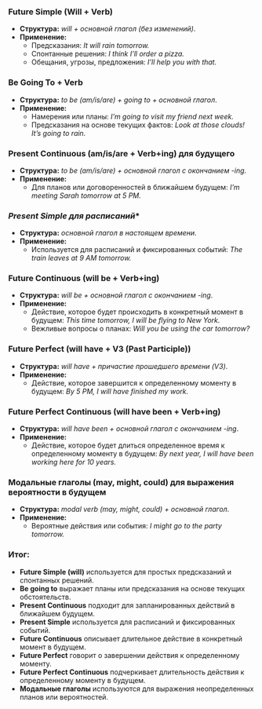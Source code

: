 ### **Future Simple (Will + Verb)**

- **Структура:** _will + основной глагол (без изменений)_.
- **Применение:**
    - Предсказания: _It will rain tomorrow._
    - Спонтанные решения: _I think I’ll order a pizza._
    - Обещания, угрозы, предложения: _I’ll help you with that._

### **Be Going To + Verb**

- **Структура:** _to be (am/is/are) + going to + основной глагол_.
- **Применение:**
    - Намерения или планы: _I’m going to visit my friend next week._
    - Предсказания на основе текущих фактов: _Look at those clouds! It’s going to rain._

### **Present Continuous (am/is/are + Verb+ing) для будущего**

- **Структура:** _to be (am/is/are) + основной глагол с окончанием -ing_.
- **Применение:**
    - Для планов или договоренностей в ближайшем будущем: _I’m meeting Sarah tomorrow at 5 PM._

### *Present Simple для расписаний**

- **Структура:** _основной глагол в настоящем времени_.
- **Применение:**
    - Используется для расписаний и фиксированных событий: _The train leaves at 9 AM tomorrow._

### **Future Continuous (will be + Verb+ing)**

- **Структура:** _will be + основной глагол с окончанием -ing_.
- **Применение:**
    - Действие, которое будет происходить в конкретный момент в будущем: _This time tomorrow, I will be flying to New York._
    - Вежливые вопросы о планах: _Will you be using the car tomorrow?_

### **Future Perfect (will have + V3 (Past Participle))**

- **Структура:** _will have + причастие прошедшего времени (V3)_.
- **Применение:**
    - Действие, которое завершится к определенному моменту в будущем: _By 5 PM, I will have finished my work._

### **Future Perfect Continuous (will have been + Verb+ing)**

- **Структура:** _will have been + основной глагол с окончанием -ing_.
- **Применение:**
    - Действие, которое будет длиться определенное время к определенному моменту в будущем: _By next year, I will have been working here for 10 years._

### **Модальные глаголы (may, might, could) для выражения вероятности в будущем**

- **Структура:** _modal verb (may, might, could) + основной глагол_.
- **Применение:**
    - Вероятные действия или события: _I might go to the party tomorrow._

### Итог:

- **Future Simple (will)** используется для простых предсказаний и спонтанных решений.
- **Be going to** выражает планы или предсказания на основе текущих обстоятельств.
- **Present Continuous** подходит для запланированных действий в ближайшем будущем.
- **Present Simple** используется для расписаний и фиксированных событий.
- **Future Continuous** описывает длительное действие в конкретный момент в будущем.
- **Future Perfect** говорит о завершении действия к определенному моменту.
- **Future Perfect Continuous** подчеркивает длительность действия к определенному моменту в будущем.
- **Модальные глаголы** используются для выражения неопределенных планов или вероятностей.